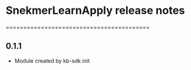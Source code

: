 # SnekmerLearnApply release notes
=========================================

0.1.1
-----
* Module created by kb-sdk init
